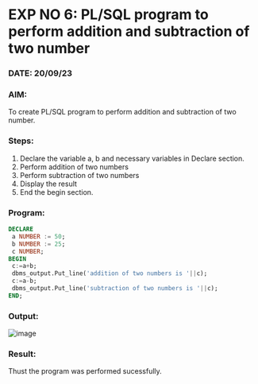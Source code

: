 # EXP NO 6: PL/SQL program to perform addition and subtraction of two number 
### DATE: 20/09/23

### AIM: 
To create PL/SQL program to perform addition and subtraction of two number.

### Steps:
1. Declare the variable a, b and necessary variables in Declare section.
2. Perform addition of two numbers
3. Perform subtraction of two numbers 
4. Display the result 
5. End the begin section.

### Program:
```sql
DECLARE
 a NUMBER := 50;
 b NUMBER := 25;
 c NUMBER;
BEGIN
 c:=a+b;
 dbms_output.Put_line('addition of two numbers is '||c);
 c:=a-b;
 dbms_output.Put_line('subtraction of two numbers is '||c);
END; 

```
### Output:

![image](https://github.com/Kayalvizhi02/DBMS/assets/75413726/2bba2bb6-85f3-4c21-8a16-12ee63fb70c7)

### Result:
Thust the program was performed sucessfully.
